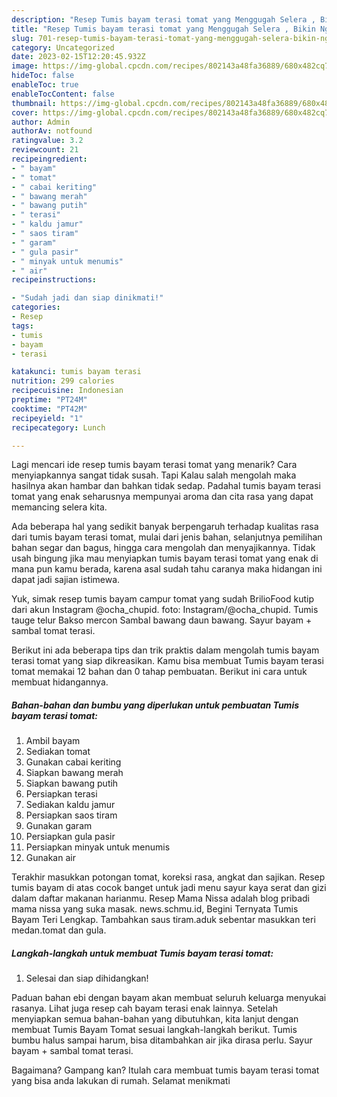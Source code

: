 ```yaml
---
description: "Resep Tumis bayam terasi tomat yang Menggugah Selera , Bikin Ngiler"
title: "Resep Tumis bayam terasi tomat yang Menggugah Selera , Bikin Ngiler"
slug: 701-resep-tumis-bayam-terasi-tomat-yang-menggugah-selera-bikin-ngiler
category: Uncategorized
date: 2023-02-15T12:20:45.932Z
image: https://img-global.cpcdn.com/recipes/802143a48fa36889/680x482cq70/tumis-bayam-terasi-tomat-foto-resep-utama.jpg
hideToc: false
enableToc: true
enableTocContent: false
thumbnail: https://img-global.cpcdn.com/recipes/802143a48fa36889/680x482cq70/tumis-bayam-terasi-tomat-foto-resep-utama.jpg
cover: https://img-global.cpcdn.com/recipes/802143a48fa36889/680x482cq70/tumis-bayam-terasi-tomat-foto-resep-utama.jpg
author: Admin
authorAv: notfound
ratingvalue: 3.2
reviewcount: 21
recipeingredient:
- " bayam"
- " tomat"
- " cabai keriting"
- " bawang merah"
- " bawang putih"
- " terasi"
- " kaldu jamur"
- " saos tiram"
- " garam"
- " gula pasir"
- " minyak untuk menumis"
- " air"
recipeinstructions:

- "Sudah jadi dan siap dinikmati!"
categories:
- Resep
tags:
- tumis
- bayam
- terasi

katakunci: tumis bayam terasi 
nutrition: 299 calories
recipecuisine: Indonesian
preptime: "PT24M"
cooktime: "PT42M"
recipeyield: "1"
recipecategory: Lunch

---
```



Lagi mencari ide resep tumis bayam terasi tomat yang menarik? Cara menyiapkannya sangat tidak susah. Tapi Kalau salah mengolah maka hasilnya akan hambar dan bahkan tidak sedap. Padahal tumis bayam terasi tomat yang enak seharusnya mempunyai aroma dan cita rasa yang dapat memancing selera kita.


Ada beberapa hal yang sedikit banyak berpengaruh terhadap kualitas rasa dari tumis bayam terasi tomat, mulai dari jenis bahan, selanjutnya pemilihan bahan segar dan bagus, hingga cara mengolah dan menyajikannya. Tidak usah bingung jika mau menyiapkan tumis bayam terasi tomat yang enak di mana pun kamu berada, karena asal sudah tahu caranya maka hidangan ini dapat jadi sajian istimewa.

Yuk, simak resep tumis bayam campur tomat yang sudah BrilioFood kutip dari akun Instagram @ocha_chupid. foto: Instagram/@ocha_chupid. Tumis tauge telur Bakso mercon Sambal bawang daun bawang. Sayur bayam + sambal tomat terasi.


Berikut ini ada beberapa tips dan trik praktis dalam mengolah tumis bayam terasi tomat yang siap dikreasikan. Kamu bisa membuat Tumis bayam terasi tomat memakai 12 bahan dan 0 tahap pembuatan. Berikut ini cara untuk membuat hidangannya.

<!--inarticleads1-->

##### Bahan-bahan dan bumbu yang diperlukan untuk pembuatan Tumis bayam terasi tomat:

1. Ambil  bayam
1. Sediakan  tomat
1. Gunakan  cabai keriting
1. Siapkan  bawang merah
1. Siapkan  bawang putih
1. Persiapkan  terasi
1. Sediakan  kaldu jamur
1. Persiapkan  saos tiram
1. Gunakan  garam
1. Persiapkan  gula pasir
1. Persiapkan  minyak untuk menumis
1. Gunakan  air


Terakhir masukkan potongan tomat, koreksi rasa, angkat dan sajikan⁣. Resep tumis bayam di atas cocok banget untuk jadi menu sayur kaya serat dan gizi dalam daftar makanan harianmu. Resep Mama Nissa adalah blog pribadi mama nissa yang suka masak. news.schmu.id, Begini Ternyata Tumis Bayam Teri Lengkap. Tambahkan saus tiram.aduk sebentar masukkan teri medan.tomat dan gula. 

<!--inarticleads2-->

##### Langkah-langkah untuk membuat Tumis bayam terasi tomat:


1. Selesai dan siap dihidangkan!

Paduan bahan ebi dengan bayam akan membuat seluruh keluarga menyukai rasanya. Lihat juga resep cah bayam terasi enak lainnya. Setelah menyiapkan semua bahan-bahan yang dibutuhkan, kita lanjut dengan membuat Tumis Bayam Tomat sesuai langkah-langkah berikut. Tumis bumbu halus sampai harum, bisa ditambahkan air jika dirasa perlu. Sayur bayam + sambal tomat terasi. 

Bagaimana? Gampang kan? Itulah cara membuat tumis bayam terasi tomat yang bisa anda lakukan di rumah. Selamat menikmati
